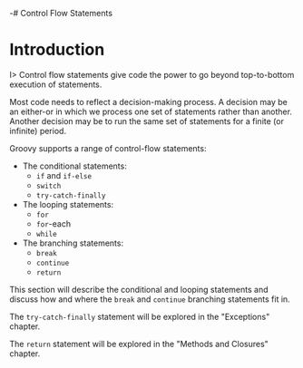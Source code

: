 -# Control Flow Statements  

# Introduction

I> Control flow statements give code the power to go beyond top-to-bottom execution of statements.  


Most code needs to reflect a decision-making process. A decision may be an either-or in which we process one set of statements rather than another. Another decision may be to run the same set of statements for a finite (or infinite) period. 

Groovy supports a range of control-flow statements:

* The conditional statements:
	* `if` and `if-else`
	* `switch`
	* `try-catch-finally`
* The looping statements:
	* `for`
	* `for`-each
	* `while`
* The branching statements:
	* `break`
	* `continue`
	* `return`

This section will describe the conditional and looping statements and discuss how and where the `break` and `continue` branching statements fit in. 

The `try-catch-finally` statement will be explored in the "Exceptions" chapter.

The `return` statement will be explored in the "Methods and Closures" chapter.